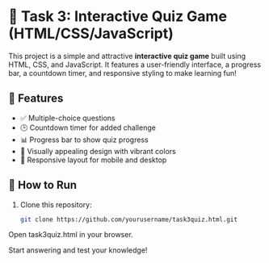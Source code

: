 # 🎯 Task 3: Interactive Quiz Game (HTML/CSS/JavaScript)

This project is a simple and attractive **interactive quiz game** built using HTML, CSS, and JavaScript. It features a user-friendly interface, a progress bar, a countdown timer, and responsive styling to make learning fun!

## 🧠 Features

- ✅ Multiple-choice questions
- 🕒 Countdown timer for added challenge
- 📊 Progress bar to show quiz progress
- 🎨 Visually appealing design with vibrant colors
- 📱 Responsive layout for mobile and desktop

## 🚀 How to Run

1. Clone this repository:
   ```bash
   git clone https://github.com/yourusername/task3quiz.html.git
Open task3quiz.html in your browser.

Start answering and test your knowledge!
